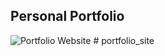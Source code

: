 ## Personal Portfolio

![Portfolio Website](https://i.ibb.co/WgPMpts/image.png)
#   p o r t f o l i o _ s i t e  
 